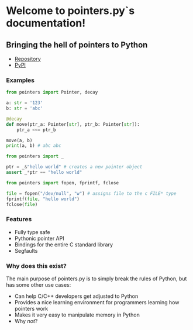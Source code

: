 # Welcome to pointers.py`s documentation!

## Bringing the hell of pointers to Python

-   [Repository](https://github.com/ZeroIntensity/pointers.py)
-   [PyPI](https://pypi.org/project/pointers.py)

### Examples

```py
from pointers import Pointer, decay

a: str = '123'
b: str = 'abc'

@decay
def move(ptr_a: Pointer[str], ptr_b: Pointer[str]):
    ptr_a <<= ptr_b

move(a, b)
print(a, b) # abc abc
```

```py
from pointers import _

ptr = _&"hello world" # creates a new pointer object
assert _*ptr == "hello world"
```

```py
from pointers import fopen, fprintf, fclose

file = fopen("/dev/null", "w") # assigns file to the c FILE* type
fprintf(file, "hello world")
fclose(file)
```

### Features

-   Fully type safe
-   Pythonic pointer API
-   Bindings for the entire C standard library
-   Segfaults

### Why does this exist?

The main purpose of pointers.py is to simply break the rules of Python, but has some other use cases:

-   Can help C/C++ developers get adjusted to Python
-   Provides a nice learning environment for programmers learning how pointers work
-   Makes it very easy to manipulate memory in Python
-   Why _not_?
